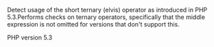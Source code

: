Detect usage of the short ternary (elvis) operator as introduced in PHP 5.3.Performs checks on ternary operators, specifically that the middle expression
is not omitted for versions that don't support this.

PHP version 5.3